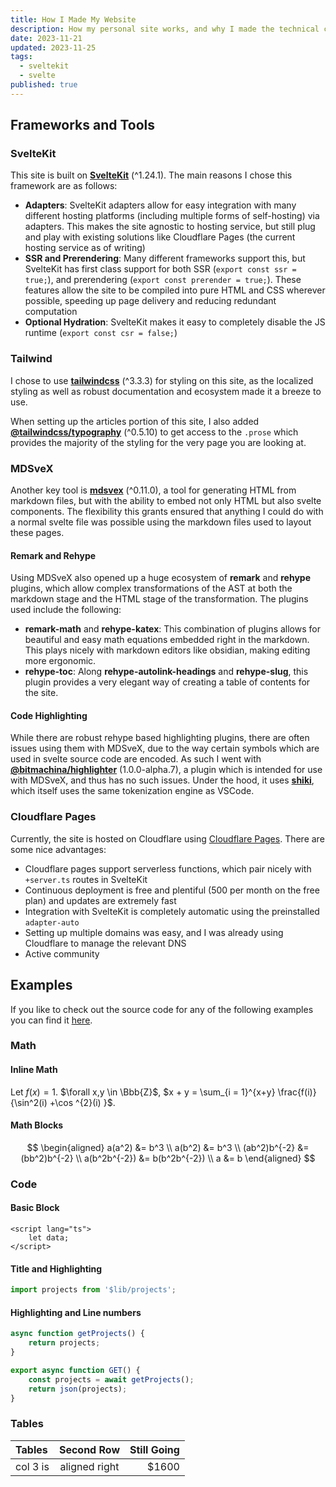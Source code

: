 ```yaml
---
title: How I Made My Website
description: How my personal site works, and why I made the technical choices I did.
date: 2023-11-21
updated: 2023-11-25
tags:
  - sveltekit
  - svelte
published: true
---
```

## Frameworks and Tools
### SvelteKit
This site is built on [**SvelteKit**](https://github.com/sveltejs/kit) (^1.24.1). The main reasons I chose this framework are as follows:
- **Adapters**: SvelteKit adapters allow for easy integration with many different hosting platforms (including multiple forms of self-hosting) via adapters. This makes the site agnostic to hosting service, but still plug and play with existing solutions like Cloudflare Pages (the current hosting service as of writing)
- **SSR and Prerendering**: Many different frameworks support this, but SvelteKit has first class support for both SSR (`export const ssr = true;`), and prerendering (`export const prerender = true;`). These features allow the site to be compiled into pure HTML and CSS wherever possible, speeding up page delivery and reducing redundant computation
- **Optional Hydration**: SvelteKit makes it easy to completely disable the JS runtime (`export const csr = false;`)

### Tailwind
I chose to use [**tailwindcss**](https://github.com/tailwindlabs/tailwindcss) (^3.3.3) for styling on this site, as the localized styling as well as robust documentation and ecosystem made it a breeze to use.

When setting up the articles portion of this site, I also added [**@tailwindcss/typography**](https://github.com/tailwindlabs/tailwindcss-typography) (^0.5.10) to get access to the `.prose` which provides the majority of the styling for the very page you are looking at.

### MDSveX
Another key tool is [**mdsvex**](https://github.com/pngwn/MDsveX) (^0.11.0), a tool for generating HTML from markdown files, but with the ability to embed not only HTML but also svelte components. The flexibility this grants ensured that anything I could do with a normal svelte file was possible using the markdown files used to layout these pages.
#### Remark and Rehype
Using MDSveX also opened up a huge ecosystem of **remark** and **rehype** plugins, which allow complex transformations of the AST at both the markdown stage and the HTML stage of the transformation. The plugins used include the following:
- **remark-math** and **rehype-katex**: This combination of plugins allows for beautiful and easy math equations embedded right in the markdown. This plays nicely with markdown editors like obsidian, making editing more ergonomic.
- **rehype-toc**: Along **rehype-autolink-headings** and **rehype-slug**, this plugin provides a very elegant way of creating a table of contents for the site.

#### Code Highlighting
While there are robust rehype based highlighting plugins, there are often issues using them with MDSveX, due to the way certain symbols which are used in svelte source code are encoded. As such I went with [**@bitmachina/highlighter**](https://github.com/johnhooks/highlighter) (1.0.0-alpha.7), a plugin which is intended for use with MDSveX, and thus has no such issues. Under the hood, it uses [**shiki**](https://github.com/shikijs/shiki), which itself uses the same tokenization engine as VSCode.

### Cloudflare Pages
Currently, the site is hosted on Cloudflare using [Cloudflare Pages](https://developers.cloudflare.com/pages/). There are some nice advantages:
- Cloudflare pages support serverless functions, which pair nicely with `+server.ts` routes in SvelteKit
- Continuous deployment is free and plentiful (500 per month on the free plan) and updates are extremely fast
- Integration with SvelteKit is completely automatic using the preinstalled `adapter-auto`
- Setting up multiple domains was easy, and I was already using Cloudflare to manage the relevant DNS
- Active community

## Examples

If you like to check out the source code for any of the following examples you can find it [here]({source}).

### Math
#### Inline Math
Let $f(x) = 1$. $\forall x,y \in \Bbb{Z}$, $x + y = \sum_{i = 1}^{x+y} \frac{f(i)}{\sin^2(i) +\cos ^{2}(i) }$.
#### Math Blocks
$$
\begin{aligned}
a(a^2) &= b^3 \\
a(b^2) &= b^3 \\
(ab^2)b^{-2} &= (bb^2)b^{-2} \\
a(b^2b^{-2}) &= b(b^2b^{-2}) \\
a &= b
\end{aligned}
$$
### Code
#### Basic Block
```svelte
<script lang="ts">
	let data;
</script>
```

#### Title and Highlighting
```ts {1} title="src/route/+page.ts"
import projects from '$lib/projects';
```

#### Highlighting and Line numbers
```ts {1-3, 6,} showLineNumbers{10}
async function getProjects() {
	return projects;
}

export async function GET() {
	const projects = await getProjects();
	return json(projects);
}
```
### Tables
| Tables   |   Second Row   | Still Going |
|:-------- |:--------------:| -----------:|
| col 3 is | aligned  right |       $1600 |


<script>
	export let source;
</script>
